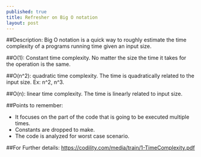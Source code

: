 ```yaml
---
published: true
title: Refresher on Big O notation
layout: post
---
```

##Description:
Big O notation is a quick way to roughly estimate the time complexity of a programs running time given an input size. 

##O(1): Constant time complexity.
No matter the size the time it takes for the operation is the same. 

##O(n^2): quadratic time complexity.
The time is quadratically related to the input size. Ex: n^2, n^3.

##O(n): linear time complexity.
The time is linearly related to input size.

##Points to remember:
- It focuses on the part of the code that is going to be executed multiple times.
- Constants are dropped to make.
- The code is analyzed for worst case scenario.

##For Further details:
https://codility.com/media/train/1-TimeComplexity.pdf